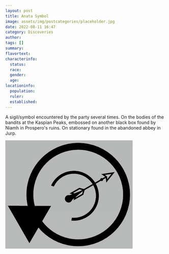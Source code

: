```yaml
---
layout: post
title: Anata Symbol
image: assets/img/postcategories/placeholder.jpg
date: 2022-08-11 16:47
category: Discoveries
author: 
tags: []
summary: 
flavortext: 
characterinfo:
  status: 
  race: 
  gender: 
  age: 
locationinfo:
  population: 
  ruler: 
  established: 
---
```


A sigil/symbol encountered by the party several times. On the bodies of the bandits at the Kaspian Peaks, embossed on another black box found by Niamh in Prospero's ruins. On stationary found in the abandoned abbey in Jurp.

![AnataSymbol](/assets\img\postcategories\discoveries\NavitasSymbol.jpg)